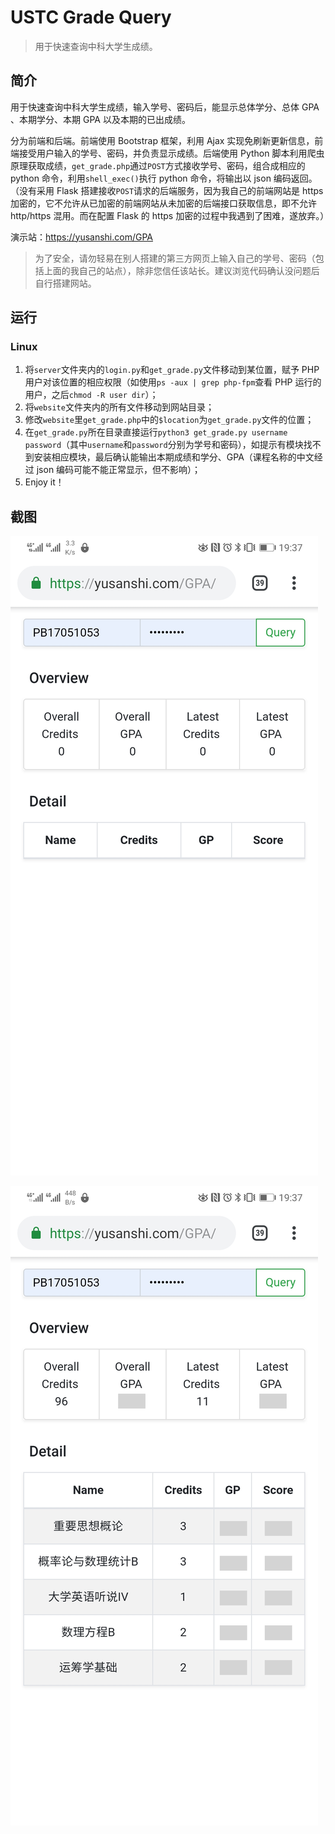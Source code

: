 # USTC Grade Query

> 用于快速查询中科大学生成绩。

## 简介

用于快速查询中科大学生成绩，输入学号、密码后，能显示总体学分、总体 GPA 、本期学分、本期 GPA 以及本期的已出成绩。

分为前端和后端。前端使用 Bootstrap 框架，利用 Ajax 实现免刷新更新信息，前端接受用户输入的学号、密码，并负责显示成绩。后端使用 Python 脚本利用爬虫原理获取成绩，`get_grade.php`通过`POST`方式接收学号、密码，组合成相应的 python 命令，利用`shell_exec()`执行 python 命令，将输出以 json 编码返回。（没有采用 Flask 搭建接收`POST`请求的后端服务，因为我自己的前端网站是 https 加密的，它不允许从已加密的前端网站从未加密的后端接口获取信息，即不允许 http/https 混用。而在配置 Flask 的 https 加密的过程中我遇到了困难，遂放弃。）

演示站：https://yusanshi.com/GPA

> 为了安全，请勿轻易在别人搭建的第三方网页上输入自己的学号、密码（包括上面的我自己的站点），除非您信任该站长。建议浏览代码确认没问题后自行搭建网站。

## 运行

### Linux

1. 将`server`文件夹内的`login.py`和`get_grade.py`文件移动到某位置，赋予 PHP 用户对该位置的相应权限（如使用`ps -aux | grep php-fpm`查看 PHP 运行的用户，之后`chmod -R user dir`）；
2. 将`website`文件夹内的所有文件移动到网站目录；
3. 修改`website`里`get_grade.php`中的`$location`为`get_grade.py`文件的位置；
4. 在`get_grade.py`所在目录直接运行`python3 get_grade.py username password`（其中`username`和`password`分别为学号和密码），如提示有模块找不到安装相应模块，最后确认能输出本期成绩和学分、GPA（课程名称的中文经过 json 编码可能不能正常显示，但不影响）；
5. Enjoy it！

## 截图

![1565437350007](README.assets/1565437350007.png)

![1565437372069](README.assets/1565437372069.png)